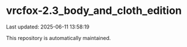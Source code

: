 # vrcfox-2.3_body_and_cloth_edition

Last updated: 2025-06-11 13:58:19

This repository is automatically maintained.
